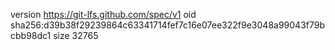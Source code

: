 version https://git-lfs.github.com/spec/v1
oid sha256:d39b38f29239864c63341714fef7c16e07ee322f9e3048a99043f79bcbb98dc1
size 32765
